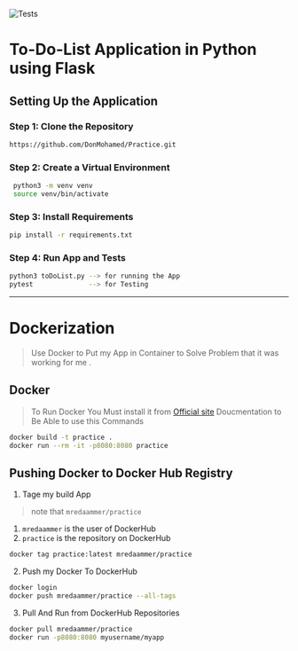 ![Tests](https://github.com/DonMohamed/Practice/actions/workflows/actionspy.yml/badge.svg)

# To-Do-List Application in Python using Flask

## Setting Up the Application

### Step 1: Clone the Repository

```sh
https://github.com/DonMohamed/Practice.git

```

### Step 2: Create a Virtual Environment

```bash
 python3 -m venv venv
 source venv/bin/activate
 ```

### Step 3: Install Requirements

```bash
pip install -r requirements.txt
```

### Step 4: Run App and Tests

```bash
python3 toDoList.py --> for running the App
pytest              --> for Testing
```

----------------------------------------
# Dockerization 
> Use Docker to Put my App in Container to Solve Problem that it was working for me .

## Docker 
> To Run Docker You Must install it from [Official site](https://docs.docker.com/engine/install/ubuntu/) Doucmentation to Be Able to use this Commands 

```bash
docker build -t practice .
docker run --rm -it -p8080:8080 practice
``` 
## Pushing Docker to Docker Hub Registry
1. Tage my build App 
> note that `mredaammer/practice`
1.  `mredaammer` is the user of DockerHub
2.  `practice`   is the repository on DockerHub
```bash
docker tag practice:latest mredaammer/practice
```
2. Push my Docker To DockerHub
```bash
docker login
docker push mredaammer/practice --all-tags
``` 
3. Pull And Run from DockerHub Repositories 
```bash
docker pull mredaammer/practice
docker run -p8080:8080 myusername/myapp
```
